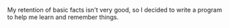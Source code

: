 My retention of basic facts isn't very good, so I decided to write a program to help me learn and remember things.